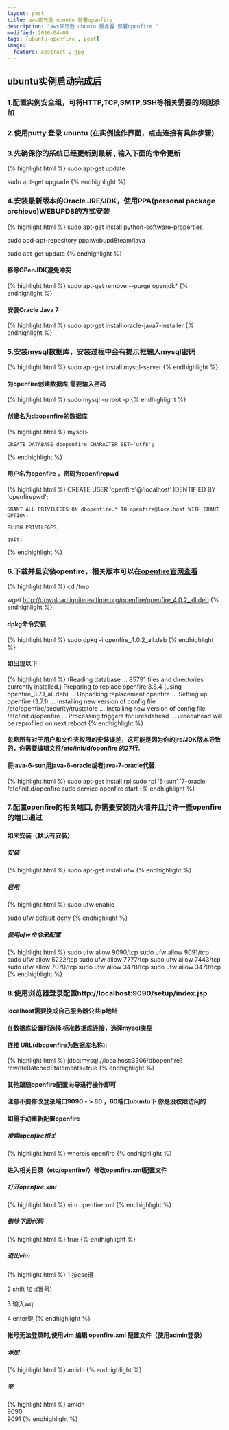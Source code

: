 ```yaml
---
layout: post
title: aws亚马逊 ubuntu 部署openfire
description: "aws亚马逊 ubuntu 服务器 部署openfire."
modified: 2016-04-08
tags: [ubuntu-openfire , post]
image:
  feature: abstract-2.jpg
---
```


## ubuntu实例启动完成后

### 1.配置实例安全组，可将HTTP,TCP,SMTP,SSH等相关需要的规则添加



### 2.使用putty 登录 ubuntu (在实例操作界面，点击连接有具体步骤)



### 3.先确保你的系统已经更新到最新 , 输入下面的命令更新
{% highlight html %}
sudo apt-get update

sudo apt-get upgrade
{% endhighlight %}
    
    
    
### 4.安装最新版本的Oracle JRE/JDK，使用PPA(personal package archieve)WEBUPD8的方式安装
{% highlight html %}
sudo apt-get install python-software-properties

sudo add-apt-repository ppa:webupd8team/java

sudo apt-get update
{% endhighlight %}

#### 移除OPenJDK避免冲突
{% highlight html %}
sudo apt-get remove --purge openjdk*
{% endhighlight %}

#### 安装Oracle Java 7
{% highlight html %}
sudo apt-get install oracle-java7-installer
{% endhighlight %}



### 5.安装mysql数据库，安装过程中会有提示框输入mysql密码
{% highlight html %}
sudo apt-get install mysql-server
{% endhighlight %}

#### 为openfire创建数据库,需要输入密码
{% highlight html %}
sudo mysql -u root -p
{% endhighlight %}

#### 创建名为dbopenfire的数据库
{% highlight html %}
mysql>

    CREATE DATABASE dbopenfire CHARACTER SET='utf8';
{% endhighlight %}

#### 用户名为openfire ，密码为openfirepwd
{% highlight html %}
    CREATE USER 'openfire'@'localhost' IDENTIFIED BY 'openfirepwd';

    GRANT ALL PRIVILEGES ON dbopenfire.* TO openfire@localhost WITH GRANT OPTION;

    FLUSH PRIVILEGES;

    quit;
{% endhighlight %}



### 6.下载并且安装openfire，相关版本可以在[openfire官网查看](http://www.igniterealtime.org/downloads/index.jsp)
{% highlight html %}
cd /tmp

wget http://download.igniterealtime.org/openfire/openfire_4.0.2_all.deb
{% endhighlight %}

#### dpkg命令安装
{% highlight html %}
sudo dpkg -i openfire_4.0.2_all.deb
{% endhighlight %}

#### 如出现以下:
{% highlight html %}
(Reading database ... 85791 files and directories currently installed.)
Preparing to replace openfire 3.6.4 (using openfire_3.7.1_all.deb) ...
Unpacking replacement openfire ...
Setting up openfire (3.7.1) ...
Installing new version of config file /etc/openfire/security/truststore ...
Installing new version of config file /etc/init.d/openfire ...
Processing triggers for ureadahead ...
ureadahead will be reprofiled on next reboot
{% endhighlight %}

#### 忽略所有对于用户和文件夹权限的安装误差，这可能是因为你的jre/JDK版本导致的，你需要编辑文件/etc/init/d/openfire  的27行.

#### 将java-6-sun用java-6-oracle或者java-7-oracle代替.
{% highlight html %}
sudo apt-get install rpl
sudo rpl '6-sun' '7-oracle' /etc/init.d/openfire
sudo service openfire start
{% endhighlight %}



### 7.配置openfire的相关端口, 你需要安装防火墙并且允许一些openfire的端口通过

#### 如未安装（默认有安装）

##### 安装
{% highlight html %}
sudo apt-get install ufw
{% endhighlight %}

##### 启用
{% highlight html %}
sudo ufw enable

sudo ufw default deny
{% endhighlight %}

##### 使用ufw命令来配置
{% highlight html %}
sudo ufw allow 9090/tcp
sudo ufw allow 9091/tcp
sudo ufw allow 5222/tcp
sudo ufw allow 7777/tcp
sudo ufw allow 7443/tcp
sudo ufw allow 7070/tcp
sudo ufw allow 3478/tcp
sudo ufw allow 3479/tcp
{% endhighlight %}



### 8.使用浏览器登录配置http://localhost:9090/setup/index.jsp

#### localhost需要换成自己服务器公共ip地址

#### 在数据库设置时选择 标准数据库连接，选择mysql类型

#### 连接 URL(dbopenfire为数据库名称):
{% highlight html %}
jdbc:mysql://localhost:3306/dbopenfire?rewriteBatchedStatements=true
{% endhighlight %}

#### 其他跟随openfire配置向导进行操作即可

#### 注意不要修改登录端口9090 - > 80 ，80端口ubuntu下 你是没权限访问的

#### 如需手动重新配置openfire

##### 搜索openfire相关
{% highlight html %}
whereis openfire 
{% endhighlight %}

#### 进入相关目录（etc/openfire/）修改openfire.xml配置文件

##### 打开openfire.xml
{% highlight html %}
vim openfire.xml
{% endhighlight %}

##### 删除下面代码
{% highlight html %}
<setup>true</setup>
{% endhighlight %}

##### 退出vim
{% highlight html %}
1 按esc键

2 shift 加 :(冒号)

3 输入wq!

4 enter键
{% endhighlight %}

#### 帐号无法登录时,使用vim 编辑 openfire.xml 配置文件（使用admin登录） 

##### 添加
{% highlight html %}
<admin>
<authorizedUsernames>amidn</authorizedUsernames>
</admin>
{% endhighlight %}

##### 至
{% highlight html %}
<jive>
   <admin>
     <authorizedUsernames>amidn</authorizedUsernames>
   </admin>
   <adminConsole> 
     <!-- Disable either port by setting the value to -1 -->  
     <port>9090</port>  
     <securePort>9091</securePort> 
   </adminConsole>
{% endhighlight %}








